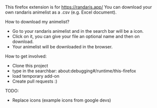 This firefox extension is for https://randaris.app/
You can download your own randaris animelist as a .csv (e.g. Excel document).

How to download my animelist?
  - Go to your randaris animelist and in the search bar will be a icon.
  - Click on it, you can give your file an optional name and then on download.
  - Your animelist will be downloaded in the browser.

How to get involved:
  - Clone this project
  - type in the searchbar: about:debugging#/runtime/this-firefox
  - load temporary add-on
  - Create pull requests :)

TODO:
  - Replace icons (example icons from google devs)
